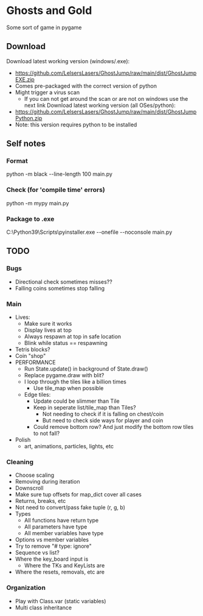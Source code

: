 # Ghosts and Gold

Some sort of game in pygame


## Download

Download latest working version (windows/.exe):
- https://github.com/LelsersLasers/GhostJump/raw/main/dist/GhostJumpEXE.zip
- Comes pre-packaged with the correct version of python
- Might trigger a virus scan
    - If you can not get around the scan or are not on windows use the next link
Download latest working version (all OSes/python):
- https://github.com/LelsersLasers/GhostJump/raw/main/dist/GhostJumpPython.zip
- Note: this version requires python to be installed

## Self notes

### Format

python -m black --line-length 100 main.py

### Check (for 'compile time' errors)

python -m mypy main.py

### Package to .exe

C:\Python39\Scripts\pyinstaller.exe --onefile --noconsole main.py

## TODO

### Bugs

- Directional check sometimes misses??
- Falling coins sometimes stop falling

### Main

- Lives:
    - Make sure it works
    - Display lives at top
    - Always respawn at top in safe location
    - Blink while status == respawning
- Tetris blocks?
- Coin "shop"
- PERFORMANCE
    - Run State.update() in background of State.draw()
    - Replace pygame.draw with blit?
    - I loop through the tiles like a billion times
        - Use tile_map when possible
    - Edge tiles:
        - Update could be slimmer than Tile
        - Keep in seperate list/tile_map than Tiles?
            - Not needing to check if it is falling on chest/coin
            - But need to check side ways for player and coin
        - Could remove bottom row? And just modify the bottom row tiles to not fall?
- Polish
    - art, animations, particles, lights, etc

### Cleaning

- Choose scaling
- Removing during iteration
- Downscroll
- Make sure tup offsets for map_dict cover all cases
- Returns, breaks, etc
- Not need to convert/pass fake tuple (r, g, b)
- Types
    - All functions have return type
    - All parameters have type
    - All member variables have type
- Options vs member variables
- Try to remove "# type: ignore"
- Sequence vs list?
- Where the key_board input is
    - Where the TKs and KeyLists are
- Where the resets, removals, etc are


### Organization

- Play with Class.var (static variables)
- Multi class inheritance